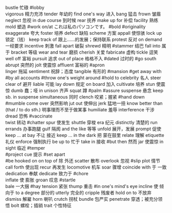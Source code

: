 bustle          忙碌
#lobby           
vigorous        精力充沛
tender          年幼的
find one's way  进入
bang            猛击
frown           皱眉
neglect         忽视
in due course   到时候
rear            抚养
make up for     补偿
facility        熟练
mold            塑造
#work on/at      これは私のパソコンです。
#bold
#originality
exaggerate      夸大
foster          培养
defect          缺陷
scheme          方案
appall          使惊骇
lock up         锁定（钱）
keep track of   跟上……的发展；保持联系
protest         反对
on demand       一经要求
incentive       刺激
fall apart      破裂
shrewd          精明
#stammer         结巴
fall into       属于
bracket         等级
wear and tear   磨损
cherish         关爱
fabricate       虚构
tickle          逗笑
well off        富裕
pursuit         追求
out of place    格格不入
#dated           过时的
#go south
abrupt          突然的
jolt            使震惊
affluent        富裕的
#apron           
linger          拖延
sentiment       祝辞；态度
tangible        有形的
#mansion
#get away with   
#by all accounts
#throw one's weight around
#hold to
celebrity       名人
steer clear of  避开
liable          可能
lay down        规定
on board        加入
cultivate       培养
stun            使震惊
dumb            蠢；哑
in unison       齐声
squat           蹲
#palm
#assure
suspense        悬念
keep sb. in suspense
simultaneous    同时
clench          咬紧；握紧
#hand down       
#mumble
come over       突然影响
jut out         使伸出
jerk            猛地一扭
know better than (that / to do sth.)    明事理而不至于做某事
humiliate       羞辱
interference    干涉
dread           恐怖
#vaccinate       
twist           转动
#chatter
spur            使发生
shuttle         穿梭
era             纪元
distinctly      清楚的
run errands     办事跑腿
gulf            隔阂
and the like    等等
unfold          展开，发展
prompt          促使
keep ... at bay 不让   接近
keep ... in the dark    把   蒙在鼓里
relate          理解
etiquette       礼仪
enforce         强制执行
be up to        忙于
take in         接收
#but then        然而
jar             使震惊
in sight        临近
#temper          
#project
cue             提示
#set apart       
#be hooked on
on top of       除   外还
scatter         散布
overlook        忽视
#slip
plot            情节
call forth      使出现
recur           再发生
locomotive      机车
soar            骤增
coincide with   于   一致
dedication      奉献
dedicate        致力于
#chore           
inflate         使   膨胀
groan           叹息
#startle         
bale            一大捆
#hay 
tension         紧张
thump           重击
#in one's mind's eye 
incline         使   倾向于
to a degree     部分的
utterly         完全的
cripple         残废者
hold on to      不放弃
dismiss         解雇
horn            喇叭
crutch          拐杖
bundle          包严实
penetrate       穿透；被充分领悟
bolt            螺栓；插销
trait           个性特征